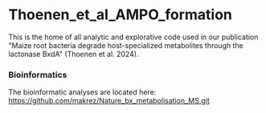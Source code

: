 # Thoenen_et_al_AMPO_formation

This is the home of all analytic and explorative code used in our publication "Maize root bacteria degrade host-specialized metabolites through the lactonase BxdA" (Thoenen et al. 2024).

### Bioinformatics
The bioinformatic analyses are located here: https://github.com/makrez/Nature_bx_metabolisation_MS.git

